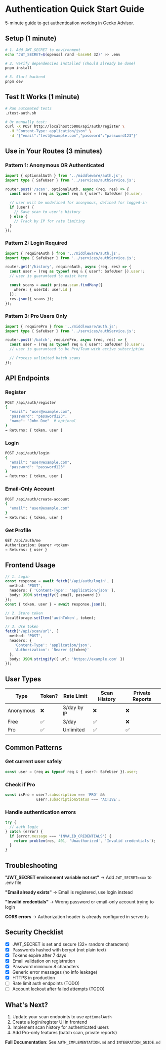 # Authentication Quick Start Guide

5-minute guide to get authentication working in Gecko Advisor.

## Setup (1 minute)

```bash
# 1. Add JWT_SECRET to environment
echo "JWT_SECRET=$(openssl rand -base64 32)" >> .env

# 2. Verify dependencies installed (should already be done)
pnpm install

# 3. Start backend
pnpm dev
```

## Test It Works (1 minute)

```bash
# Run automated tests
./test-auth.sh

# Or manually test:
curl -X POST http://localhost:5000/api/auth/register \
  -H "Content-Type: application/json" \
  -d '{"email":"test@example.com","password":"password123"}'
```

## Use in Your Routes (3 minutes)

### Pattern 1: Anonymous OR Authenticated

```typescript
import { optionalAuth } from '../middleware/auth.js';
import type { SafeUser } from '../services/authService.js';

router.post('/scan', optionalAuth, async (req, res) => {
  const user = (req as typeof req & { user?: SafeUser }).user;

  // user will be undefined for anonymous, defined for logged-in
  if (user) {
    // Save scan to user's history
  } else {
    // Track by IP for rate limiting
  }
});
```

### Pattern 2: Login Required

```typescript
import { requireAuth } from '../middleware/auth.js';
import type { SafeUser } from '../services/authService.js';

router.get('/history', requireAuth, async (req, res) => {
  const user = (req as typeof req & { user?: SafeUser }).user!;
  // user is guaranteed to exist here

  const scans = await prisma.scan.findMany({
    where: { userId: user.id }
  });
  res.json({ scans });
});
```

### Pattern 3: Pro Users Only

```typescript
import { requirePro } from '../middleware/auth.js';
import type { SafeUser } from '../services/authService.js';

router.post('/batch', requirePro, async (req, res) => {
  const user = (req as typeof req & { user?: SafeUser }).user!;
  // user is guaranteed to be Pro/Team with active subscription

  // Process unlimited batch scans
});
```

## API Endpoints

### Register
```bash
POST /api/auth/register
{
  "email": "user@example.com",
  "password": "password123",
  "name": "John Doe"  # optional
}
→ Returns: { token, user }
```

### Login
```bash
POST /api/auth/login
{
  "email": "user@example.com",
  "password": "password123"
}
→ Returns: { token, user }
```

### Email-Only Account
```bash
POST /api/auth/create-account
{
  "email": "user@example.com"
}
→ Returns: { token, user }
```

### Get Profile
```bash
GET /api/auth/me
Authorization: Bearer <token>
→ Returns: { user }
```

## Frontend Usage

```typescript
// 1. Login
const response = await fetch('/api/auth/login', {
  method: 'POST',
  headers: { 'Content-Type': 'application/json' },
  body: JSON.stringify({ email, password })
});
const { token, user } = await response.json();

// 2. Store token
localStorage.setItem('authToken', token);

// 3. Use token
fetch('/api/scan/url', {
  method: 'POST',
  headers: {
    'Content-Type': 'application/json',
    'Authorization': `Bearer ${token}`
  },
  body: JSON.stringify({ url: 'https://example.com' })
});
```

## User Types

| Type | Token? | Rate Limit | Scan History | Private Reports |
|------|--------|------------|--------------|-----------------|
| Anonymous | ❌ | 3/day by IP | ❌ | ❌ |
| Free | ✅ | 3/day | ✅ | ❌ |
| Pro | ✅ | Unlimited | ✅ | ✅ |

## Common Patterns

### Get current user safely
```typescript
const user = (req as typeof req & { user?: SafeUser }).user;
```

### Check if Pro
```typescript
const isPro = user?.subscription === 'PRO' &&
              user?.subscriptionStatus === 'ACTIVE';
```

### Handle authentication errors
```typescript
try {
  // auth logic
} catch (error) {
  if (error.message === 'INVALID_CREDENTIALS') {
    return problem(res, 401, 'Unauthorized', 'Invalid credentials');
  }
}
```

## Troubleshooting

**"JWT_SECRET environment variable not set"**
→ Add `JWT_SECRET=xxx` to .env file

**"Email already exists"**
→ Email is registered, use login instead

**"Invalid credentials"**
→ Wrong password or email-only account trying to login

**CORS errors**
→ Authorization header is already configured in server.ts

## Security Checklist

- [x] JWT_SECRET is set and secure (32+ random characters)
- [x] Passwords hashed with bcrypt (not plain text)
- [x] Tokens expire after 7 days
- [x] Email validation on registration
- [x] Password minimum 8 characters
- [x] Generic error messages (no info leakage)
- [x] HTTPS in production
- [ ] Rate limit auth endpoints (TODO)
- [ ] Account lockout after failed attempts (TODO)

## What's Next?

1. Update your scan endpoints to use `optionalAuth`
2. Create a login/register UI in frontend
3. Implement scan history for authenticated users
4. Add Pro-only features (batch scan, private reports)

**Full Documentation**: See `AUTH_IMPLEMENTATION.md` and `INTEGRATION_GUIDE.md`
